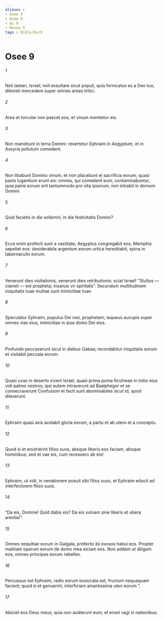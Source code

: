 ```yaml
---
aliases : 
- Osee 9
- Osée 9
- Os 9
- Hosea 9
tags : Bible/Os/9
---
```


# Osee 9

###### 1
Noli laetari, Israel; noli exsultare sicut populi, quia fornicatus es a Deo tuo, dilexisti mercedem super omnes areas tritici.
###### 2
Area et torcular non pascet eos, et vinum mentietur eis.
###### 3
Non manebunt in terra Domini: revertetur Ephraim in Aegyptum, et in Assyria pollutum comedent.
###### 4
Non libabunt Domino vinum, et non placebunt ei sacrificia eorum; quasi panis lugentium erunt eis: omnes, qui comedent eum, contaminabuntur, quia panis eorum erit tantummodo pro vita ipsorum; non intrabit in domum Domini.
###### 5
Quid facietis in die sollemni, in die festivitatis Domini?
###### 6
Ecce enim profecti sunt a vastitate; Aegyptus congregabit eos, Memphis sepeliet eos: desiderabile argentum eorum urtica hereditabit, spina in tabernaculis eorum.
###### 7
Venerunt dies visitationis, venerunt dies retributionis: sciat Israel! “Stultus — clamet — est propheta; insanus vir spiritalis”. Secundum multitudinem iniquitatis tuae multae sunt inimicitiae tuae.
###### 8
Speculatur Ephraim, populus Dei mei, prophetam; laqueus aucupis super omnes vias eius, inimicitiae in ipsa domo Dei eius.
###### 9
Profunde peccaverunt sicut in diebus Gabaa; recordabitur iniquitatis eorum et visitabit peccata eorum.
###### 10
Quasi uvas in deserto inveni Israel, quasi prima poma ficulneae in initio eius vidi patres vestros; ipsi autem intraverunt ad Baalphegor et se consecraverunt Confusioni et facti sunt abominabiles sicut id, quod dilexerunt.
###### 11
Ephraim quasi avis avolabit gloria eorum, a partu et ab utero et a conceptu.
###### 12
Quod si et enutrierint filios suos, absque liberis eos faciam, absque hominibus; sed et vae eis, cum recessero ab eis!
###### 13
Ephraim, ut vidi, in venationem posuit sibi filios suos, et Ephraim educit ad interfectorem filios suos.
###### 14
“Da eis, Domine! Quid dabis eis? Da eis vulvam sine liberis et ubera arentia!”.
###### 15
Omnes nequitiae eorum in Galgala, profecto ibi exosos habui eos. Propter malitiam operum eorum de domo mea eiciam eos. Non addam ut diligam eos; omnes principes eorum rebelles.
###### 16
Percussus est Ephraim, radix eorum exsiccata est, fructum nequaquam facient; quod si et genuerint, interficiam amantissima uteri eorum ”.
###### 17
Abiciet eos Deus meus, quia non audierunt eum; et erunt vagi in nationibus.
